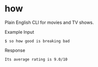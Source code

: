 how
==

Plain English CLI for movies and TV shows.

Example Input
```
$ so how good is breaking bad
```

Response
```
Its average rating is 9.0/10
```

